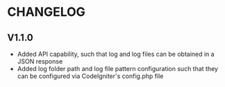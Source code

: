 CHANGELOG
===========

V1.1.0
-------
- Added API capability, such that log and log files can be obtained in a JSON response
- Added log folder path and log file pattern configuration such that they can be configured via CodeIgniter's config.php file
